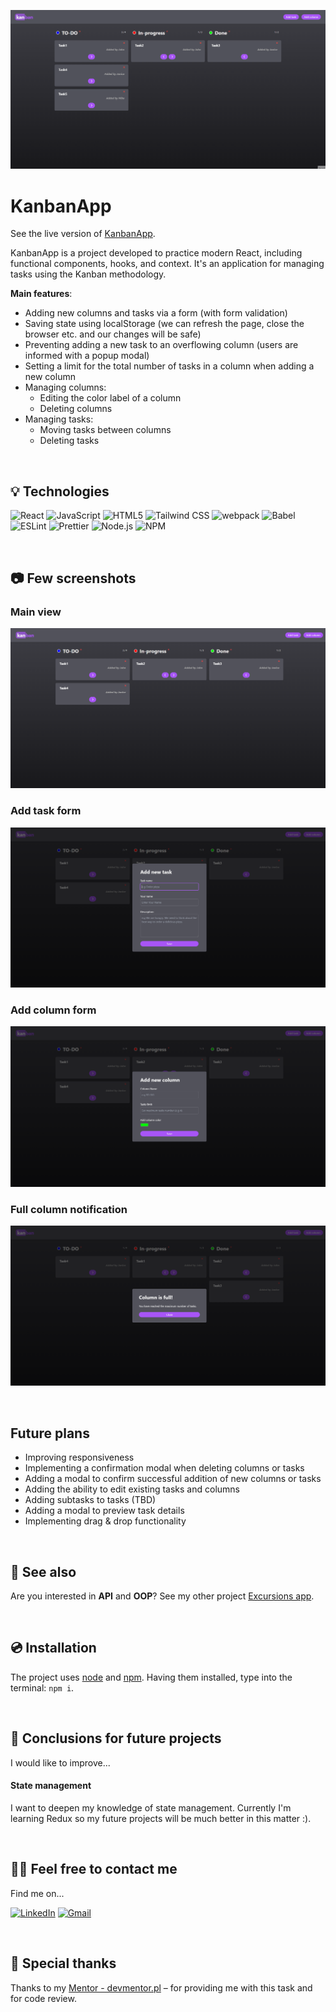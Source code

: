

![KanbanApp Intro](./assets/KanbanApp-intro.gif)


# KanbanApp

See the live version of [KanbanApp](https://).

KanbanApp is a project developed to practice modern React, including functional components, hooks, and context. It's an application for managing tasks using the Kanban methodology.

**Main features**:
- Adding new columns and tasks via a form (with form validation)
- Saving state using localStorage (we can refresh the page, close the browser etc. and our changes will be safe)
- Preventing adding a new task to an overflowing column (users are informed with a popup modal)
- Setting a limit for the total number of tasks in a column when adding a new column
- Managing columns:
    - Editing the color label of a column
    - Deleting columns
- Managing tasks: 
    - Moving tasks between columns
    - Deleting tasks

&nbsp;
 
## 💡 Technologies
![React](https://img.shields.io/badge/React-20232A?style=for-the-badge&logo=react&logoColor=61DAFB)
![JavaScript](https://img.shields.io/badge/javascript-%23323330.svg?style=for-the-badge&logo=javascript&logoColor=%23F7DF1E)
![HTML5](https://img.shields.io/badge/html5-%23E34F26.svg?style=for-the-badge&logo=html5&logoColor=white)
![Tailwind CSS](https://img.shields.io/badge/Tailwind_CSS-38B2AC?style=for-the-badge&logo=tailwind-css&logoColor=white)
![webpack](https://img.shields.io/badge/Webpack-8DD6F9?style=for-the-badge&logo=Webpack&logoColor=white)
![Babel](https://img.shields.io/badge/Babel-F9DC3E?style=for-the-badge&logo=babel&logoColor=white)
![ESLint](https://img.shields.io/badge/eslint-3A33D1?style=for-the-badge&logo=eslint&logoColor=white)
![Prettier](https://img.shields.io/badge/prettier-1A2C34?style=for-the-badge&logo=prettier&logoColor=F7BA3E)
![Node.js](https://img.shields.io/badge/Node.js-339933?style=for-the-badge&logo=nodedotjs&logoColor=white)
![NPM](https://img.shields.io/badge/npm-CB3837?style=for-the-badge&logo=npm&logoColor=white)

&nbsp;
 
 ## :camera: Few screenshots ##

### Main view
![Main](./assets/KanbanApp-main.png)

### Add task form
![Form#1](./assets/KanbanApp-task-form.png)

### Add column form
![Form#1](./assets/KanbanApp-column-form.png)

### Full column notification
![Notification](./assets/KanbanApp-column-full-notification.png)

&nbsp;

## Future plans
- Improving responsiveness
- Implementing a confirmation modal when deleting columns or tasks
- Adding a modal to confirm successful addition of new columns or tasks
- Adding the ability to edit existing tasks and columns
- Adding subtasks to tasks (TBD)
- Adding a modal to preview task details
- Implementing drag & drop functionality

&nbsp;

## 🔗 See also

Are you interested in **API** and **OOP**? See my other project [Excursions app](https://github.com/mikepatch/excursions-app-api-practice).

&nbsp;
 
## 💿 Installation

The project uses [node](https://nodejs.org/en/) and [npm](https://www.npmjs.com/). Having them installed, type into the terminal: `npm i`.

&nbsp;

## 💭 Conclusions for future projects

I would like to improve...

#### State management
I want to deepen my knowledge of state management. Currently I'm learning Redux so my future projects will be much better in this matter :).

&nbsp;

## 🙋‍♂️ Feel free to contact me
Find me on...

[![LinkedIn](https://img.shields.io/badge/linkedin-%230077B5.svg?style=for-the-badge&logo=linkedin&logoColor=white)](https://www.linkedin.com/in/michallata/) [![Gmail](https://img.shields.io/badge/Gmail-D14836?style=for-the-badge&logo=gmail&logoColor=white)
](mailto:mikepatch.code@gmail.com)

&nbsp;

## 👏 Special thanks
Thanks to my [Mentor - devmentor.pl](https://devmentor.pl/) – for providing me with this task and for code review.

